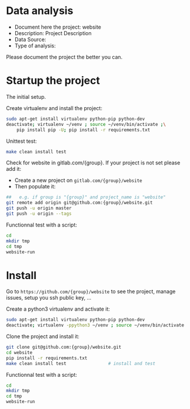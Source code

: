 # Data analysis
- Document here the project: website
- Description: Project Description
- Data Source:
- Type of analysis:

Please document the project the better you can.

# Startup the project

The initial setup.

Create virtualenv and install the project:
```bash
sudo apt-get install virtualenv python-pip python-dev
deactivate; virtualenv ~/venv ; source ~/venv/bin/activate ;\
    pip install pip -U; pip install -r requirements.txt
```

Unittest test:
```bash
make clean install test
```

Check for website in gitlab.com/{group}.
If your project is not set please add it:

- Create a new project on `gitlab.com/{group}/website`
- Then populate it:

```bash
##   e.g. if group is "{group}" and project_name is "website"
git remote add origin git@github.com:{group}/website.git
git push -u origin master
git push -u origin --tags
```

Functionnal test with a script:

```bash
cd
mkdir tmp
cd tmp
website-run
```

# Install

Go to `https://github.com/{group}/website` to see the project, manage issues,
setup you ssh public key, ...

Create a python3 virtualenv and activate it:

```bash
sudo apt-get install virtualenv python-pip python-dev
deactivate; virtualenv -ppython3 ~/venv ; source ~/venv/bin/activate
```

Clone the project and install it:

```bash
git clone git@github.com:{group}/website.git
cd website
pip install -r requirements.txt
make clean install test                # install and test
```
Functionnal test with a script:

```bash
cd
mkdir tmp
cd tmp
website-run
```

